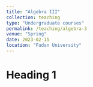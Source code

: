 ```yaml
---
title: "Algebra III"
collection: teaching
type: "Undergraduate courses"
permalink: /teaching/algebra-3
venue: "Spring"
date: 2023-02-15
location: "Fudan University"
---
```



Heading 1
======



